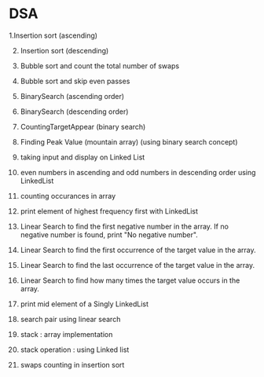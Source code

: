 # DSA
1.Insertion sort (ascending)

2. Insertion sort (descending)

3. Bubble sort and count the total number of swaps

4. Bubble sort and skip even passes

5. BinarySearch (ascending order)

6. BinarySearch (descending order)

7. CountingTargetAppear (binary search)

8. Finding Peak Value (mountain array) (using binary search concept)

9. taking input and display on Linked List

10. even numbers in ascending and odd numbers in descending order using LinkedList

11. counting occurances in array

12. print element of highest frequency first with LinkedList

13. Linear Search to find the first 
negative number in the array. If no negative number is found, print "No negative number". 

14.  Linear Search to find the first occurrence of the target value in the array.

15.   Linear Search to find the last occurrence of the target value in the array.

16.    Linear Search to 
find how many times the target value occurs in the array.

17. print mid element of a Singly LinkedList

18. search pair using linear search

19. stack : array implementation

20. stack operation : using Linked list

21. swaps counting in insertion sort

